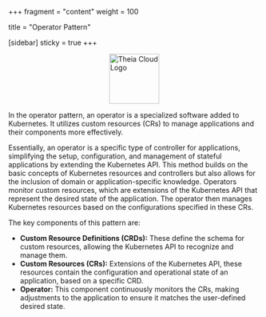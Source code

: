 +++
fragment = "content"
weight = 100

title = "Operator Pattern"

[sidebar]
  sticky = true
+++

<img src="../../images/logo.png" alt="Theia Cloud Logo" width="100" style="display: block; margin: auto;" />

In the operator pattern, an operator is a specialized software added to Kubernetes.
It utilizes custom resources (CRs) to manage applications and their components more effectively.

Essentially, an operator is a specific type of controller for applications, simplifying the setup, configuration, and management of stateful applications by extending the Kubernetes API.
This method builds on the basic concepts of Kubernetes resources and controllers but also allows for the inclusion of domain or application-specific knowledge.
Operators monitor custom resources, which are extensions of the Kubernetes API that represent the desired state of the application.
The operator then manages Kubernetes resources based on the configurations specified in these CRs.

The key components of this pattern are:

- **Custom Resource Definitions (CRDs):** These define the schema for custom resources, allowing the Kubernetes API to recognize and manage them.
- **Custom Resources (CRs):** Extensions of the Kubernetes API, these resources contain the configuration and operational state of an application, based on a specific CRD.
- **Operator:** This component continuously monitors the CRs, making adjustments to the application to ensure it matches the user-defined desired state.
